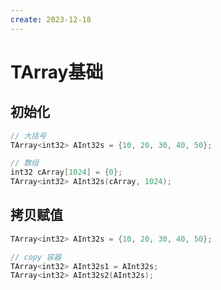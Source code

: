 ```yaml
---
create: 2023-12-18
---
```

# TArray基础

## 初始化

```C++
// 大括号
TArray<int32> AInt32s = {10, 20, 30, 40, 50};

// 数组
int32 cArray[1024] = {0};
TArray<int32> AInt32s(cArray, 1024);
```

## 拷贝赋值

```C++
TArray<int32> AInt32s = {10, 20, 30, 40, 50};

// copy 容器
TArray<int32> AInt32s1 = AInt32s;
TArray<int32> AInt32s2(AInt32s);
```

